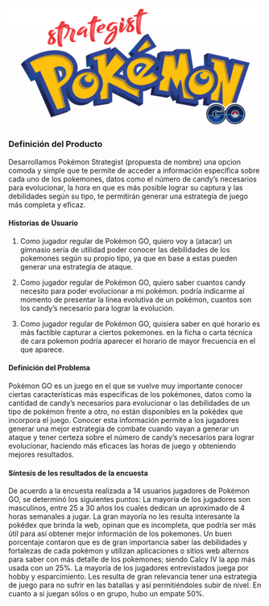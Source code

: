 <p align="center">
<img src="src/img/logo pokemon.png">
</p>

### Definición del Producto
Desarrollamos Pokémon Strategist (propuesta de nombre) una opcion comoda y simple que te permite de acceder a información específica sobre cada uno de los pokemones, datos como el número de candy’s necesarios para evolucionar, la hora en que es más posible lograr su captura y las debilidades según su tipo, te permitirán generar una estrategia de juego más completa y eficaz.

#### Historias de Usuario 

1. Como jugador regular de Pokémon GO, quiero voy a (atacar) un gimnasio 
sería de utilidad poder conocer las debilidades de los pokemones según su propio tipo, ya que en base a estas pueden generar una estrategia de ataque.

2.  Como jugador regular de Pokémon GO, quiero saber cuantos candy necesito para poder evolucionar a mi pokémon.
podría indicarme al momento de presentar la línea evolutiva de un pokémon, cuantos son los candy’s necesario para lograr la evolución.

3. Como jugador regular de Pokémon GO, quisiera saber en qué horario es más factible capturar a ciertos pokemones.
en la ficha o carta técnica de cara pokemon podría aparecer el horario de mayor frecuencia en el que aparece.


#### Definición del Problema

Pokémon GO es un juego en el que se vuelve muy importante conocer ciertas características más específicas de los pokémones, datos como la cantidad de candy’s necesarios para evolucionar o las debilidades de un tipo de pokémon frente a otro, no están disponibles en la pokédex que incorpora el juego. Conocer esta información permite a los jugadores generar una mejor estrategia de combate cuando vayan a generar un ataque y  tener certeza sobre el número de candy’s necesarios para lograr evolucionar, haciendo más eficaces las horas de juego y obteniendo mejores resultados.

#### Síntesis de los resultados de la encuesta 

De  acuerdo a la encuesta realizada a 14 usuarios jugadores de Pokémon GO, se determinó los siguientes puntos:
La mayoría de los jugadores son masculinos, entre 25 a 30 años los cuales dedican un aproximado de 4 horas semanales a jugar.
La gran mayoría no les resulta interesante la pokédex que brinda la web, opinan que es incompleta, que podría ser más útil para así obtener mejor información de los pokemones.
Un buen porcentaje contaron que es de gran importancia saber las debilidades y fortalezas de cada pokémon y utilizan aplicaciones o sitios web alternos para saber con más detalle de los pokemones; siendo Calcy IV la app más usada con un 25%.
La mayoría de los jugadores entrevistados juega por hobby y esparcimiento.
Les resulta de gran relevancia tener una estrategia de juego para no sufrir en las batallas y así permitiéndoles subir de nivel.
En cuanto a si juegan sólos o en grupo, hubo un empate 50%.

